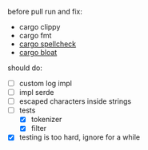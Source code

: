before pull run and fix:
  - cargo clippy
  - cargo fmt
  - [cargo spellcheck](https://github.com/drahnr/cargo-spellcheck)
  - [cargo bloat](https://github.com/RazrFalcon/cargo-bloat)

should do:
  - [ ] custom log impl
  - [ ] impl serde
  - [ ] escaped characters inside strings
  - [ ] tests
    - [x] tokenizer
    - [x] filter
  - [x] testing is too hard, ignore for a while
